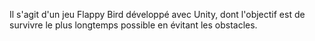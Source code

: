 Il s'agit d'un jeu Flappy Bird développé avec Unity, dont l'objectif est de survivre le plus longtemps possible en évitant les obstacles.
